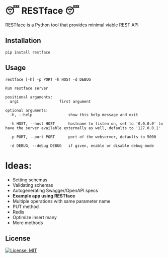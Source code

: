 # 😴 RESTface 😴

RESTface is a Python tool that provides minimal viable REST API

## Installation

```pip install restface```

## Usage

```
restface [-h] -p PORT -h HOST -d DEBUG

Run restface server

positional arguments:
  arg1                  first argument

optional arguments:
  -h, --help                show this help message and exit
  
  -h HOST, --host HOST      hostname to listen on, set to '0.0.0.0' to have the server available externally as well, defaults to '127.0.0.1'
  
  -p PORT, --port PORT      port of the webserver, defaults to 5000
  
  -d DEBUG, --debug DEBUG   if given, enable or disable debug mode
```

# Ideas:

- Setting schemas
- Validating schemas
- Autogenerating Swagger/OpenAPI specs
- **Example app using RESTface**
- Multiple operations with same parameter name
- PUT method
- Redis
- Optimize insert many
- More methods

## License

[![License: MIT](https://img.shields.io/badge/License-MIT-yellow.svg)](https://opensource.org/licenses/MIT)

